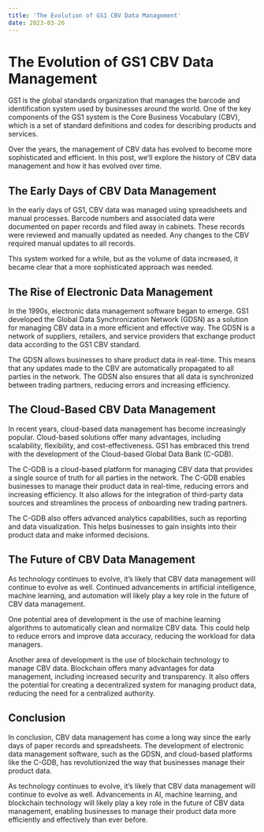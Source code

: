 ```yaml
---
title: 'The Evolution of GS1 CBV Data Management'
date: 2023-03-26
---
```


# The Evolution of GS1 CBV Data Management

GS1 is the global standards organization that manages the barcode and identification system used by businesses around the world. One of the key components of the GS1 system is the Core Business Vocabulary (CBV), which is a set of standard definitions and codes for describing products and services.

Over the years, the management of CBV data has evolved to become more sophisticated and efficient. In this post, we’ll explore the history of CBV data management and how it has evolved over time.

## The Early Days of CBV Data Management

In the early days of GS1, CBV data was managed using spreadsheets and manual processes. Barcode numbers and associated data were documented on paper records and filed away in cabinets. These records were reviewed and manually updated as needed. Any changes to the CBV required manual updates to all records.

This system worked for a while, but as the volume of data increased, it became clear that a more sophisticated approach was needed.

## The Rise of Electronic Data Management

In the 1990s, electronic data management software began to emerge. GS1 developed the Global Data Synchronization Network (GDSN) as a solution for managing CBV data in a more efficient and effective way. The GDSN is a network of suppliers, retailers, and service providers that exchange product data according to the GS1 CBV standard.

The GDSN allows businesses to share product data in real-time. This means that any updates made to the CBV are automatically propagated to all parties in the network. The GDSN also ensures that all data is synchronized between trading partners, reducing errors and increasing efficiency.

## The Cloud-Based CBV Data Management

In recent years, cloud-based data management has become increasingly popular. Cloud-based solutions offer many advantages, including scalability, flexibility, and cost-effectiveness. GS1 has embraced this trend with the development of the Cloud-based Global Data Bank (C-GDB).

The C-GDB is a cloud-based platform for managing CBV data that provides a single source of truth for all parties in the network. The C-GDB enables businesses to manage their product data in real-time, reducing errors and increasing efficiency. It also allows for the integration of third-party data sources and streamlines the process of onboarding new trading partners.

The C-GDB also offers advanced analytics capabilities, such as reporting and data visualization. This helps businesses to gain insights into their product data and make informed decisions.

## The Future of CBV Data Management

As technology continues to evolve, it’s likely that CBV data management will continue to evolve as well. Continued advancements in artificial intelligence, machine learning, and automation will likely play a key role in the future of CBV data management.

One potential area of development is the use of machine learning algorithms to automatically clean and normalize CBV data. This could help to reduce errors and improve data accuracy, reducing the workload for data managers.

Another area of development is the use of blockchain technology to manage CBV data. Blockchain offers many advantages for data management, including increased security and transparency. It also offers the potential for creating a decentralized system for managing product data, reducing the need for a centralized authority.

## Conclusion

In conclusion, CBV data management has come a long way since the early days of paper records and spreadsheets. The development of electronic data management software, such as the GDSN, and cloud-based platforms like the C-GDB, has revolutionized the way that businesses manage their product data.

As technology continues to evolve, it’s likely that CBV data management will continue to evolve as well. Advancements in AI, machine learning, and blockchain technology will likely play a key role in the future of CBV data management, enabling businesses to manage their product data more efficiently and effectively than ever before.
